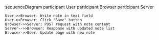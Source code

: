 sequenceDiagram
participant User
participant Browser
participant Server

    User->>Browser: Write note in text field
    User->>Browser: Click "Save" button
    Browser->>Server: POST request with note content
    Server-->>Browser: Response with updated note list
    Browser->>User: Update page with new note
